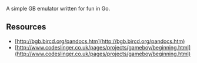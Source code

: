 A simple GB emulator written for fun in Go.

## Resources

* [http://bgb.bircd.org/pandocs.htm](http://bgb.bircd.org/pandocs.htm)
* [http://www.codeslinger.co.uk/pages/projects/gameboy/beginning.html](http://www.codeslinger.co.uk/pages/projects/gameboy/beginning.html)